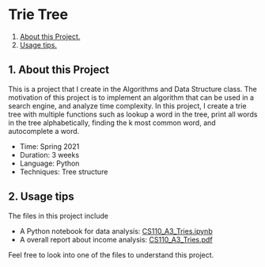# Trie Tree

1. [ About this Project. ](#desc)
2. [ Usage tips. ](#usage)

<a name="desc"></a>
## 1. About this Project 

This is a project that I create in the Algorithms and Data Structure class. The motivation of this project is to implement an algorithm that can be used in a search engine, and analyze time complexity. In this project, I create a trie tree with multiple functions such as lookup a word in the tree, print all words in the tree alphabetically, finding the k most common word, and autocomplete a word. 

- Time: Spring 2021
- Duration: 3 weeks 
- Language: Python 
- Techniques: Tree structure 


<a name="usage"></a>  
## 2. Usage tips

The files in this project include
- A Python notebook for data analysis: [CS110_A3_Tries.ipynb](https://github.com/esther119/Trie-Tree/blob/main/CS110_A3_Tries.ipynb)
- A overall report about income analysis: [CS110_A3_Tries.pdf](https://github.com/esther119/Trie-Tree/blob/main/CS110_A3_Tries.pdf)

Feel free to look into one of the files to understand this project. 












